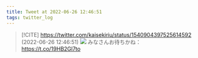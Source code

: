 ```yaml
---
title: Tweet at 2022-06-26 12:46:51
tags: twitter_log
---
```


> [!CITE] https://twitter.com/kaisekiriu/status/1540904397525614592 (2022-06-26 12:46:51)
> ![](https://twitter.com/kaisekiriu/status/1540904397525614592)
> みなさんお待ちかね：
> https://t.co/19HB2Gl7to
